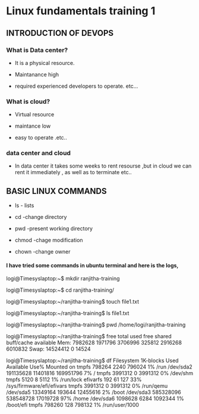 # Linux fundamentals training 1

## INTRODUCTION OF DEVOPS

  ### What is Data center?

  - It is a physical resource.
   
  - Maintanance high
   
  - required experienced developers to operate. etc...

 ### What is cloud?
  - Virtual resource
  
  - maintance low
  
  - easy to operate .etc..

### data center and cloud
         
  - In data center it takes some weeks to rent resourse ,but in cloud we can rent it immediately , as well as to terminate  etc..
                
## BASIC LINUX COMMANDS

- ls          - lists   

- cd          -change directory
  
- pwd      -present working directory
  
- chmod  -chage modification
  
- chown   -change owner
 


#### I have tried some commands in ubuntu terminal and here is the logs,

logi@Timesyslaptop:~$ mkdir ranjitha-training

logi@Timesyslaptop:~$ cd ranjitha-training/

logi@Timesyslaptop:~/ranjitha-training$ touch file1.txt 

logi@Timesyslaptop:~/ranjitha-training$ ls
file1.txt

logi@Timesyslaptop:~/ranjitha-training$ pwd
/home/logi/ranjitha-training  

logi@Timesyslaptop:~/ranjitha-training$ free
               total        used        free      shared  buff/cache   available
Mem:         7982628     1971796     3706996      325812     2916268     6010832
Swap:       14524412           0    14524

logi@Timesyslaptop:~/ranjitha-training$ df
Filesystem     1K-blocks      Used Available Use% Mounted on
tmpfs             798264      2240    796024   1% /run
/dev/sda2      191135628  11401816 169951796   7% /
tmpfs            3991312         0   3991312   0% /dev/shm
tmpfs               5120         8      5112   1% /run/lock
efivarfs             192        61       127  33% /sys/firmware/efi/efivars
tmpfs            3991312         0   3991312   0% /run/qemu
/dev/sda5       13349164    193644  12455616   2% /boot
/dev/sda3      585328096 538548728  17019728  97% /home
/dev/sda6        1098628      6284   1092344   1% /boot/efi
tmpfs             798260       128    798132   1% /run/user/1000


